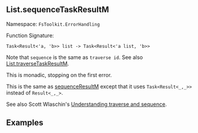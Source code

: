 ## List.sequenceTaskResultM

Namespace: `FsToolkit.ErrorHandling`

Function Signature:

```
Task<Result<'a, 'b>> list -> Task<Result<'a list, 'b>>
```

Note that `sequence` is the same as `traverse id`. See also [List.traverseTaskResultM](traverseTaskResultM.md).

This is monadic, stopping on the first error.

This is the same as [sequenceResultM](sequenceResultM.md) except that it uses `Task<Result<_,_>>` instead of `Result<_,_>`.

See also Scott Wlaschin's [Understanding traverse and sequence](https://fsharpforfunandprofit.com/posts/elevated-world-4/).

## Examples